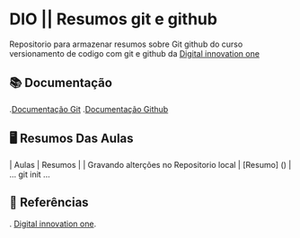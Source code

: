 # DIO || Resumos git e github 
Repositorio para armazenar resumos sobre Git github 
do curso versionamento de codigo com git e github da 
[Digital innovation one](https://web.dio.me/course/versionamento-de-codigo-com-git-e-github/learning/599dd3dd-d189-474f-a55c-22f37b4472da?autoplay=1&back=%2Ftrack%2Fbradesco-java-cloud-native&moduleId=undefined&tab=undefined)
## 📚 Documentação
.[Documentação Git](https://github.com/git)
.[Documentação Github](https://github.com/Pcamargoz)
## 🖥️ Resumos Das Aulas 
| Aulas | Resumos |
| Gravando alterções no Repositorio local | [Resumo]
() |
...
git init
...
## 🔎 Referências
. [Digital innovation one]().
